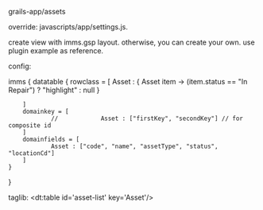 grails-app/assets

override:
javascripts/app/settings.js.

create view with imms.gsp layout. otherwise, you can create your own. use plugin example as reference.

config:

imms {
    datatable {
        rowclass = [
                Asset : { Asset item -> (item.status == "In Repair") ? "highlight" : null }

        ]
        domainkey = [
                //            Asset : ["firstKey", "secondKey"] // for composite id
        ]
        domainfields = [
                Asset : ["code", "name", "assetType", "status", "locationCd"]
        ]
    }
}

taglib:
<dt:table id='asset-list' key='Asset'/>
